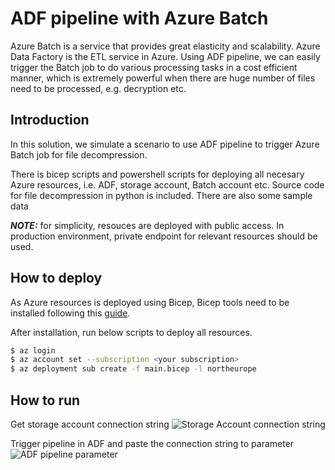 # ADF pipeline with Azure Batch 

Azure Batch is a service that provides great elasticity and scalability. Azure Data Factory is the ETL service in Azure. Using ADF pipeline, we can easily trigger the Batch job to do various  processing tasks in a cost efficient manner, which is extremely powerful when there are huge number of files need to be processed, e.g. decryption etc.

## Introduction

In this solution, we simulate a scenario to use ADF pipeline to trigger Azure Batch job for file decompression. 

There is bicep scripts and powershell scripts for deploying all necesary Azure resources, i.e. ADF, storage account, Batch account etc. Source code for file decompression in python is included. There are also some sample data

**_NOTE:_** for simplicity, resouces are deployed with public access. In production environment, private endpoint for relevant resources should be used. 

## How to deploy

As Azure resources is deployed using Bicep, Bicep tools need to be installed following this [guide](https://docs.microsoft.com/en-us/azure/azure-resource-manager/bicep/install).

After installation, run below scripts to deploy all resources. 

```bash
$ az login
$ az account set --subscription <your subscription>
$ az deployment sub create -f main.bicep -l northeurope
```

## How to run

Get storage account connection string
![Storage Account connection string](https://raw.githubusercontent.com/zhenbzha/Azure-DataFactory/sample-azbatch/SamplesV2/AzureBatchIntegration/images/StorageAccountCconnectionString.png)

Trigger pipeline in ADF and paste the connection string to parameter
![ADF pipeline parameter](https://raw.githubusercontent.com/zhenbzha/Azure-DataFactory/sample-azbatch/SamplesV2/AzureBatchIntegration/images/PipelineParameter.png)

